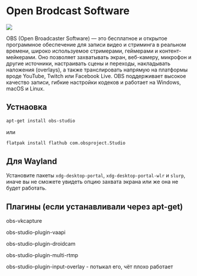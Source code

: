 # Open Brodcast Software

![](https://shared.fastly.steamstatic.com/store_item_assets/steam/apps/1905180/ss_aefa14f73426de7ae6be79876b1a8055b11291bc.1920x1080.jpg?t=1733595297)

OBS (Open Broadcaster Software) — это бесплатное и открытое программное обеспечение для записи видео и стриминга в реальном времени, широко используемое стримерами, геймерами и контент-мейкерами. Оно позволяет захватывать экран, веб-камеру, микрофон и другие источники, настраивать сцены и переходы, накладывать наложения (overlays), а также транслировать напрямую на платформы вроде YouTube, Twitch или Facebook Live. OBS поддерживает высокое качество записи, гибкие настройки кодеков и работает на Windows, macOS и Linux.

## Устнаовка

```bash
apt-get install obs-studio
```

или

```bash
flatpak install flathub com.obsproject.Studio
```

## Для Wayland

Установите пакеты `xdg-desktop-portal`, `xdg-desktop-portal-wlr` и `slurp`, иначе вы не сможете увидеть опцию захвата экрана или же она не будет работать.

## Плагины (если устанавливали через apt-get)

obs-vkcapture

obs-studio-plugin-vaapi

obs-studio-plugin-droidcam

obs-studio-plugin-multi-rtmp

obs-studio-plugin-input-overlay - потыкал его, чёт плохо работает